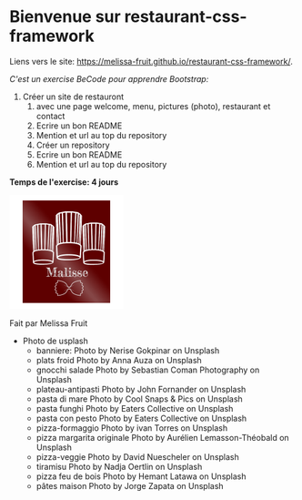 # Bienvenue sur restaurant-css-framework

Liens vers le site: https://melissa-fruit.github.io/restaurant-css-framework/.

*C'est un exercise BeCode pour apprendre Bootstrap:*

1. Créer un site de restauront
   1. avec une page welcome, menu, pictures (photo), restaurant et contact
   1. Ecrire un bon README
   1. Mention et url au top du repository
   1. Créer un repository
   1. Ecrire un bon README
   1. Mention et url au top du repository

**Temps de l'exercise: 4 jours**

![GitHub Logo](/img/logo-malisse.png)

Fait par Melissa Fruit

* Photo de usplash 
  * banniere: Photo by Nerise Gokpinar on Unsplash
  * plats froid Photo by Anna Auza on Unsplash
  * gnocchi salade Photo by Sebastian Coman Photography on Unsplash
  * plateau-antipasti Photo by John Fornander on Unsplash
  * pasta di mare Photo by Cool Snaps & Pics on Unsplash
  * pasta funghi Photo by Eaters Collective on Unsplash
  * pasta con pesto Photo by Eaters Collective on Unsplash
  * pizza-formaggio Photo by ivan Torres on Unsplash
  *  pizza margarita originale Photo by Aurélien Lemasson-Théobald on Unsplash
  *  pizza-veggie Photo by David Nuescheler on Unsplash
  *  tiramisu Photo by Nadja Oertlin on Unsplash
  *  pizza feu de bois Photo by Hemant Latawa on Unsplash
  *  pâtes maison Photo by Jorge Zapata on Unsplash
